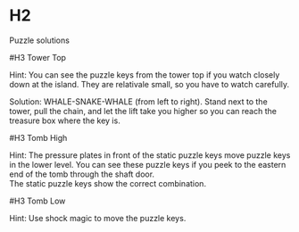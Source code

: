 # H2 
Puzzle solutions

#H3
Tower Top

Hint: 
You can see the puzzle keys from the tower top if you watch closely down at the island. They are relativale small, so you have to watch carefully.

Solution:
WHALE-SNAKE-WHALE (from left to right). Stand next to the tower, pull the chain, and let the lift take you higher so you can reach the treasure box where the key is. 

#H3
Tomb High

Hint:
The pressure plates in front of the static puzzle keys move puzzle keys in the lower level. You can see these puzzle keys if you peek to the eastern end of the tomb through the shaft door.  
The static puzzle keys show the correct combination. 

#H3
Tomb Low

Hint:
Use shock magic to move the puzzle keys. 
